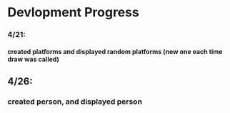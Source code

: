 # Devlopment Progress
### 4/21:
#### created platforms and displayed random platforms (new one each time draw was called)

## 4/26:
### created person, and displayed person

